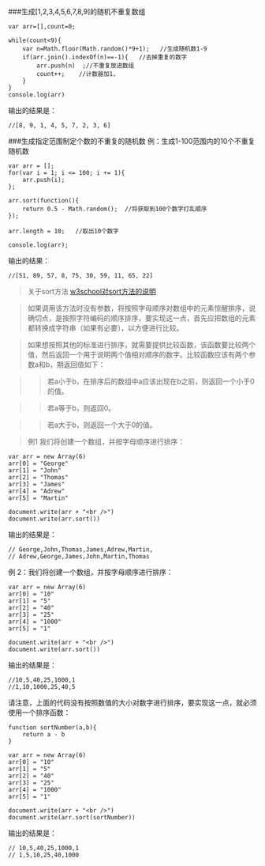 ###生成[1,2,3,4,5,6,7,8,9]的随机不重复数组

	var arr=[],count=0;
	
	while(count<9){
	    var n=Math.floor(Math.random()*9+1);   //生成随机数1-9
	    if(arr.join().indexOf(n)==-1){   //去掉重复的数字
	        arr.push(n)  ;//不重复放进数组
	        count++;    //计数器加1，
	    }
	}
	console.log(arr)
输出的结果是：

    //[8, 9, 1, 4, 5, 7, 2, 3, 6]

###生成指定范围制定个数的不重复的随机数
例：生成1-100范围内的10个不重复随机数


	var arr = [];
    for(var i = 1; i <= 100; i += 1){
        arr.push(i);
    };

    arr.sort(function(){
        return 0.5 - Math.random();  //将获取到100个数字打乱顺序
    });

    arr.length = 10;   //取出10个数字

    console.log(arr);

输出的结果：

    //[51, 89, 57, 8, 75, 30, 59, 11, 65, 22]

> 关于sort方法 [w3school对sort方法的说明](http://www.w3school.com.cn/jsref/jsref_sort.asp)

>如果调用该方法时没有参数，将按照字母顺序对数组中的元素惊醒排序，说确切点，是按照字符编码的顺序排序，要实现这一点，首先应把数组的元素都转换成字符串（如果有必要），以方便进行比较。

>如果想按照其他的标准进行排序，就需要提供比较函数，该函数要比较两个值，然后返回一个用于说明两个值相对顺序的数字。比较函数应该有两个参数a和b，期返回值如下：

>>若a小于b，在排序后的数组中a应该出现在b之前，则返回一个小于0的值。

>>若a等于b，则返回0。

>>若a大于b，则返回一个大于0的值。

>例1 我们将创建一个数组，并按字母顺序进行排序：

	var arr = new Array(6)
    arr[0] = "George"
    arr[1] = "John"
    arr[2] = "Thomas"
    arr[3] = "James"
    arr[4] = "Adrew"
    arr[5] = "Martin"

    document.write(arr + "<br />")
    document.write(arr.sort())

输出的结果是：

	// George,John,Thomas,James,Adrew,Martin,
    // Adrew,George,James,John,Martin,Thomas

例 2：我们将创建一个数组，并按字母顺序进行排序：

	var arr = new Array(6)
    arr[0] = "10"
    arr[1] = "5"
    arr[2] = "40"
    arr[3] = "25"
    arr[4] = "1000"
    arr[5] = "1"

    document.write(arr + "<br />")
    document.write(arr.sort())

输出的结果是：

	//10,5,40,25,1000,1
	//1,10,1000,25,40,5

请注意，上面的代码没有按照数值的大小对数字进行排序，要实现这一点，就必须使用一个排序函数：

	function sortNumber(a,b){
		return a - b
 	}

    var arr = new Array(6)
    arr[0] = "10"
    arr[1] = "5"
    arr[2] = "40"
    arr[3] = "25"
    arr[4] = "1000"
    arr[5] = "1"

    document.write(arr + "<br />")
    document.write(arr.sort(sortNumber))

输出的结果是：

	// 10,5,40,25,1000,1
    // 1,5,10,25,40,1000